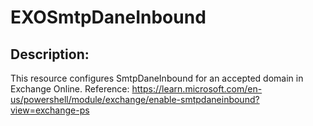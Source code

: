 
# EXOSmtpDaneInbound

## Description: 

This resource configures SmtpDaneInbound for an accepted domain in Exchange Online.
Reference: https://learn.microsoft.com/en-us/powershell/module/exchange/enable-smtpdaneinbound?view=exchange-ps




